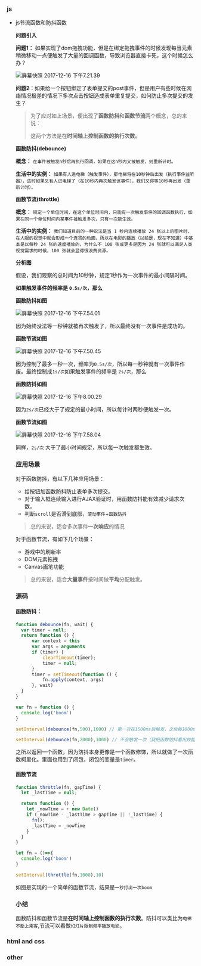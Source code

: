 ### js

- js节流函数和防抖函数
  
   **问题引入**
  
  **问题1：** 如果实现了dom拖拽功能，但是在绑定拖拽事件的时候发现每当元素稍微移动一点便触发了大量的回调函数，导致浏览器直接卡死，这个时候怎么办？
  
  ![屏幕快照 2017-12-16 下午7.21.39](https://gitee.com/vueman/md_pic/raw/master/%E5%B1%8F%E5%B9%95%E5%BF%AB%E7%85%A7%202017-12-16%20%E4%B8%8B%E5%8D%887.21.39.png)
  
  **问题2**：如果给一个按钮绑定了表单提交的post事件，但是用户有些时候在网络情况极差的情况下多次点击按钮造成表单重复提交，如何防止多次提交的发生？
  
  > 为了应对如上场景，便出现了**函数防抖**和**函数节流**两个概念，总的来说：
  > 
  > 这两个方法是在**时间轴上控制函数的执行次数。**
  
  **函数防抖(debounce)**
  
  **概念：** `在事件被触发n秒后再执行回调，如果在这n秒内又被触发，则重新计时。`
  
  **生活中的实例：** `如果有人进电梯（触发事件），那电梯将在10秒钟后出发（执行事件监听器），这时如果又有人进电梯了（在10秒内再次触发该事件），我们又得等10秒再出发（重新计时）。`
  
  **函数节流(throttle)**
  
  **概念：** `规定一个单位时间，在这个单位时间内，只能有一次触发事件的回调函数执行，如果在同一个单位时间内某事件被触发多次，只有一次能生效。`
  
  **生活中的实例：** `我们知道目前的一种说法是当 1 秒内连续播放 24 张以上的图片时，在人眼的视觉中就会形成一个连贯的动画，所以在电影的播放（以前是，现在不知道）中基本是以每秒 24 张的速度播放的，为什么不 100 张或更多是因为 24 张就可以满足人类视觉需求的时候，100 张就会显得很浪费资源。`
  
  **分析图**
  
  假设，我们观察的总时间为10秒钟，规定1秒作为一次事件的最小间隔时间。
  
  **如果触发事件的频率是 `0.5s/次`，那么**
  
  **函数防抖如图**
  
  ![屏幕快照 2017-12-16 下午7.54.01](https://gitee.com/vueman/md_pic/raw/master/%E5%B1%8F%E5%B9%95%E5%BF%AB%E7%85%A7%202017-12-16%20%E4%B8%8B%E5%8D%887.54.01.png)
  
  因为始终没法等一秒钟就被再次触发了，所以最终没有一次事件是成功的。
  
  **函数节流如图**
  
  ![屏幕快照 2017-12-16 下午7.50.45](https://gitee.com/vueman/md_pic/raw/master/%E5%B1%8F%E5%B9%95%E5%BF%AB%E7%85%A7%202017-12-16%20%E4%B8%8B%E5%8D%887.50.45.png)
  
  因为控制了最多一秒一次，频率为`0.5s/次`，所以每一秒钟就有一次事件作废。最终控制成`1s/次`如果触发事件的频率是 `2s/次`，那么
  
  **函数防抖如图**
  
  ![屏幕快照 2017-12-16 下午8.00.29](https://gitee.com/vueman/md_pic/raw/master/%E5%B1%8F%E5%B9%95%E5%BF%AB%E7%85%A7%202017-12-16%20%E4%B8%8B%E5%8D%888.00.29.png)
  
  因为`2s/次`已经大于了规定的最小时间，所以每计时两秒便触发一次。
  
  **函数节流如图**
  
  ![屏幕快照 2017-12-16 下午7.58.04](https://gitee.com/vueman/md_pic/raw/master/%E5%B1%8F%E5%B9%95%E5%BF%AB%E7%85%A7%202017-12-16%20%E4%B8%8B%E5%8D%887.58.04.png)
  
  同样，`2s/次` 大于了最小时间规定，所以每一次触发都生效。
  
  ### 应用场景
  
  对于函数防抖，有以下几种应用场景：
  
  - 给按钮加函数防抖防止表单多次提交。
  - 对于输入框连续输入进行AJAX验证时，用函数防抖能有效减少请求次数。
  - 判断`scroll`是否滑到底部，`滚动事件`+`函数防抖`
  
  > 总的来说，适合多次事件**一次响应**的情况
  
  对于函数节流，有如下几个场景：
  
  - 游戏中的刷新率
  - DOM元素拖拽
  - Canvas画笔功能
  
  > 总的来说，适合**大量事件**按时间做**平均**分配触发。
  
  ### 源码
  
  #### 函数防抖：
  
  ```js
  function debounce(fn, wait) {
    var timer = null;
    return function () {
        var context = this
        var args = arguments
        if (timer) {
            clearTimeout(timer);
            timer = null;
        }
        timer = setTimeout(function () {
            fn.apply(context, args)
        }, wait)
    }
  }
  
  var fn = function () {
    console.log('boom')
  }
  
  setInterval(debounce(fn,500),1000) // 第一次在1500ms后触发，之后每1000ms触发一次
  
  setInterval(debounce(fn,2000),1000) // 不会触发一次（我把函数防抖看出技能读条，如果读条没完成就用技能，便会失败而且重新读条）
  
  ```
  
  之所以返回一个函数，因为防抖本身更像是一个函数修饰，所以就做了一次函数柯里化。里面也用到了闭包，闭包的变量是`timer`。
  
  #### 函数节流
  
  ```js
  function throttle(fn, gapTime) {
    let _lastTime = null;
  
    return function () {
      let _nowTime = + new Date()
      if (_nowTime - _lastTime > gapTime || !_lastTime) {
        fn();
        _lastTime = _nowTime
      }
    }
  }
  
  let fn = ()=>{
    console.log('boom')
  }
  
  setInterval(throttle(fn,1000),10)
  
  ```
  
  如图是实现的一个简单的函数节流，结果是`一秒打出一次boom`
  
  ### 小结
  
  函数防抖和函数节流是**在时间轴上控制函数的执行次数**。防抖可以类比为`电梯不断上乘客`,节流可以看做`幻灯片限制频率播放电影`。

### html and css



### other
